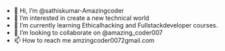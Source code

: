 - 👋 Hi, I’m @sathiskumar-Amazingcoder
- 👀 I’m interested in create a new technical world
- 🌱 I’m currently learning Ethicalhacking and Fullstackdeveloper courses.
- 💞️ I’m looking to collaborate on @amazing_coder007
- 📫 How to reach me amzingcoder0072gmail.com

<!---
sathiskumar-Amazingcoder/sathiskumar-Amazingcoder is a ✨ special ✨ repository because its `README.md` (this file) appears on your GitHub profile.
You can click the Preview link to take a look at your changes.
--->
